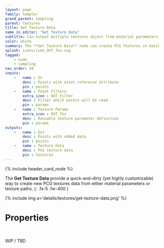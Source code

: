 ```yaml
---
layout: page
family: Sampler
grand_parent: Sampling
parent: Textures
title: Get Texture Data
name_in_editor: "Get Texture Data"
subtitle: Can output multiple textures object from material parameters and texture paths
color: white
summary: The **Get Texture Data** node can create PCG Textures in batches, either from texture reference paths, or by parsing material' texture parameters.
splash: icons/icon_OUT_Tex.svg
tagged: 
    - node
    - sampling
nav_order: 20
inputs:
    -   name : In
        desc : Points with asset reference attribute
        pin : points
    -   name : Point Filters
        extra_icon : OUT_Filter 
        desc : Filter which points will be read
        pin : params
    -   name : Texture Params
        extra_icon : OUT_Tex 
        desc : Reusable texture parameter definition
        pin : params
outputs:
    -   name : Out
        desc : Points with added data
        pin : points
    -   name : Texture Data
        desc : PCG texture data
        pin : textures
---
```


{% include header_card_node %}

The **Get Texture Data** provide a quick-and-dirty (yet highly customizable) way to create new PCG textures data from either material parameters or texture paths.
{: .fs-5 .fw-400 }

{% include img a='details/textures/get-texture-data.png' %}

# Properties
<br>

WIP / TBD